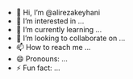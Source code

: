 - 👋 Hi, I’m @alirezakeyhani
- 👀 I’m interested in ...
- 🌱 I’m currently learning ...
- 💞️ I’m looking to collaborate on ...
- 📫 How to reach me ...
- 😄 Pronouns: ...
- ⚡ Fun fact: ...

<!---
alirezakeyhani/alirezakeyhani is a ✨ special ✨ repository because its `README.md` (this file) appears on your GitHub profile.
You can click the Preview link to take a look at your changes.
--->
